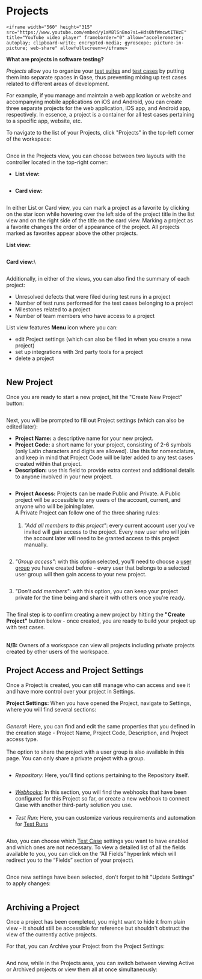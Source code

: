 # Projects

```
<iframe width="560" height="315" src="https://www.youtube.com/embed/y1aMBlSnBno?si=Hds0hfWmcwtITHzE" title="YouTube video player" frameborder="0" allow="accelerometer; autoplay; clipboard-write; encrypted-media; gyroscope; picture-in-picture; web-share" allowfullscreen></iframe>

```

**What are projects in software testing?**

_Projects_ allow you to organize your [test suites](https://docs.qase.io/general/get-started-with-the-qase-platform/create-a-test-suite) and [test cases](https://docs.qase.io/general/get-started-with-the-qase-platform/create-a-test-run) by putting them into separate spaces in Qase, thus preventing mixing up test cases related to different areas of development.

For example, if you manage and maintain a web application or website and accompanying mobile applications on iOS and Android, you can create three separate projects for the web application, iOS app, and Android app, respectively. In essence, a project is a container for all test cases pertaining to a specific app, website, etc.

To navigate to the list of your Projects, click "Projects" in the top-left corner of the workspace:

<figure><img src="../../.gitbook/assets/Screenshot 2023-12-04 at 1.58.42 PM.png" alt=""><figcaption></figcaption></figure>

Once in the Projects view, you can choose between two layouts with the controller located in the top-right corner:

* **List view:**

<figure><img src="../../.gitbook/assets/Screenshot 2023-12-04 at 1.59.20 PM.png" alt=""><figcaption></figcaption></figure>

* **Card view:**

<figure><img src="../../.gitbook/assets/Screenshot 2023-12-04 at 2.00.53 PM.png" alt=""><figcaption></figcaption></figure>

In either List or Card view, you can mark a project as a favorite by clicking on the star icon while hovering over the left side of the project title in the list view and on the right side of the title on the card view. Marking a project as a favorite changes the order of appearance of the project. All projects marked as favorites appear above the other projects.

**List view:**

<figure><img src="../../.gitbook/assets/Screenshot 2023-12-04 at 2.01.28 PM.png" alt=""><figcaption></figcaption></figure>

**Card view:**\


<figure><img src="../../.gitbook/assets/Screenshot 2023-12-04 at 2.05.18 PM.png" alt=""><figcaption></figcaption></figure>

Additionally, in either of the views, you can also find the summary of each project:

* Unresolved defects that were filed during test runs in a project
* Number of test runs performed for the test cases belonging to a project
* Milestones related to a project
* Number of team members who have access to a project

List view features **Menu** icon where you can:

* edit Project settings (which can also be filled in when you create a new project)
* set up integrations with 3rd party tools for a project
* delete a project

<figure><img src="../../.gitbook/assets/Screenshot 2023-12-04 at 2.06.27 PM.png" alt=""><figcaption></figcaption></figure>

## New Project <a href="#h_e19377e7df" id="h_e19377e7df"></a>

Once you are ready to start a new project, hit the "Create New Project" button:

<figure><img src="../../.gitbook/assets/Screenshot 2023-12-04 at 2.06.58 PM.png" alt=""><figcaption></figcaption></figure>

Next, you will be prompted to fill out Project settings (which can also be edited later):

* **Project Name:** a descriptive name for your new project.​
* **Project Code:** a short name for your project, consisting of 2-6 symbols (only Latin characters and digits are allowed). Use this for nomenclature, and keep in mind that Project Code will be later added to any test cases created within that project.
* **Description:** use this field to provide extra context and additional details to anyone involved in your new project.

<figure><img src="../../.gitbook/assets/Screenshot 2023-12-04 at 2.07.37 PM.png" alt=""><figcaption></figcaption></figure>

* **Project Access:** Projects can be made Public and Private. A Public project will be accessible to any users of the account, current, and anyone who will be joining later.\
  A Private Project can follow one of the three sharing rules:\
  ​
  1. _"Add all members to this project"_: every current account user you've invited will gain access to the project. Every new user who will join the account later will need to be granted access to this project manually.

<figure><img src="../../.gitbook/assets/Screenshot 2023-12-04 at 2.10.25 PM.png" alt=""><figcaption></figcaption></figure>

2. _"Group access"_: with this option selected, you'll need to choose a [user group](https://docs.qase.io/administration/workspace-management/groups) you have created before - every user that belongs to a selected user group will then gain access to your new project.

<figure><img src="../../.gitbook/assets/Screenshot 2023-12-04 at 2.12.52 PM.png" alt=""><figcaption></figcaption></figure>

3. _"Don't add members"_: with this option, you can keep your project private for the time being and share it with others once you're ready.

<figure><img src="../../.gitbook/assets/Screenshot 2023-12-04 at 2.14.59 PM.png" alt=""><figcaption></figcaption></figure>

The final step is to confirm creating a new project by hitting the **"Create Project"** button below - once created, you are ready to build your project up with test cases.

\
**​N/B:** Owners of a workspace can view all projects including private projects created by other users of the workspace.

## Project Access and Project Settings <a href="#h_e70fd5f298" id="h_e70fd5f298"></a>

Once a Project is created, you can still manage who can access and see it and have more control over your project in Settings.

**Project Settings:** When you have opened the Project, navigate to Settings, where you will find several sections:

<figure><img src="../../.gitbook/assets/Screenshot 2023-12-04 at 2.23.35 PM.png" alt=""><figcaption></figcaption></figure>

_General:_ Here, you can find and edit the same properties that you defined in the creation stage - Project Name, Project Code, Description, and Project access type.\
​\
The option to share the project with a user group is also available in this page. You can only share a private project with a group.

<figure><img src="../../.gitbook/assets/Screenshot 2023-12-04 at 2.24.07 PM.png" alt=""><figcaption></figcaption></figure>

* _Repository_: Here, you'll find options pertaining to the Repository itself.

<figure><img src="../../.gitbook/assets/Screenshot 2023-12-04 at 2.24.35 PM.png" alt=""><figcaption></figcaption></figure>

* [_Webhooks_](https://docs.qase.io/general/webhooks)_:_ In this section, you will find the webhooks that have been configured for this Project so far, or create a new webhook to connect Qase with another third-party solution you use.\
  ​
* _Test Run:_ Here, you can customize various requirements and automation for [Test Runs](https://docs.qase.io/general/get-started-with-the-qase-platform/create-a-test-run-1)

<figure><img src="../../.gitbook/assets/Screenshot 2023-12-04 at 2.35.20 PM.png" alt=""><figcaption></figcaption></figure>

Also, you can choose which [Test Case](https://docs.qase.io/general/get-started-with-the-qase-platform/create-a-test-run) settings you want to have enabled and which ones are not necessary. To view a detailed list of all the fields available to you, you can click on the “All Fields” hyperlink which will redirect you to the “Fields” section of your project:\


<figure><img src="../../.gitbook/assets/Screenshot 2023-12-04 at 2.28.23 PM.png" alt=""><figcaption></figcaption></figure>

Once new settings have been selected, don't forget to hit "Update Settings" to apply changes:

<figure><img src="../../.gitbook/assets/Screenshot 2023-12-04 at 2.29.45 PM.png" alt=""><figcaption></figcaption></figure>

## Archiving a Project <a href="#h_705f39cb9a" id="h_705f39cb9a"></a>

Once a project has been completed, you might want to hide it from plain view - it should still be accessible for reference but shouldn't obstruct the view of the currently active projects.

For that, you can Archive your Project from the Project Settings:

<figure><img src="../../.gitbook/assets/Screenshot 2023-12-04 at 2.30.20 PM.png" alt=""><figcaption></figcaption></figure>

And now, while in the Projects area, you can switch between viewing Active or Archived projects or view them all at once simultaneously:

<figure><img src="../../.gitbook/assets/Screenshot 2023-12-04 at 2.30.59 PM.png" alt=""><figcaption></figcaption></figure>
